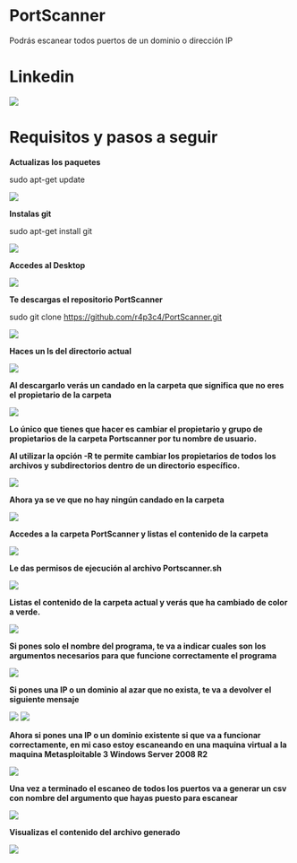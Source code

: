 # PortScanner

Podrás escanear todos puertos de un dominio o dirección IP 

# Linkedin

<a href="https://www.linkedin.com/in/rafael-peiro-calvet/"><img src="https://i.postimg.cc/8zsFGvXV/logo.jpg"></a>

# Requisitos y pasos a seguir

**Actualizas los paquetes**

sudo apt-get update

<img src="https://i.postimg.cc/4yWDN99f/01.jpg">

**Instalas git**

sudo apt-get install git

<img src="https://i.postimg.cc/HnSdfk1F/02.jpg">

**Accedes al Desktop**

<img src="https://i.postimg.cc/0Q080CWk/03.jpg">

**Te descargas el repositorio PortScanner**

sudo git clone https://github.com/r4p3c4/PortScanner.git

<img src="https://i.postimg.cc/c1TxKXtT/04.jpg">

**Haces un ls del directorio actual**

<img src="https://i.postimg.cc/Y9HrFPxD/05.jpg">

**Al descargarlo verás un candado en la carpeta que significa que no eres el propietario de la carpeta**

<img src="https://i.postimg.cc/BQ6q2Hx3/06.jpg">


**Lo único que tienes que hacer es cambiar el propietario y grupo de propietarios de la carpeta Portscanner por tu nombre de usuario.**

**Al utilizar la opción -R te permite cambiar los propietarios de todos los archivos y subdirectorios dentro de un directorio específico.**

<img src="https://i.postimg.cc/Lsf4nSjZ/07.jpg">

**Ahora ya se ve que no hay ningún candado en la carpeta**

<img src="https://i.postimg.cc/hv4Ky769/08.jpg">

**Accedes a la carpeta PortScanner y listas el contenido de la carpeta**

<img src="https://i.postimg.cc/ryhTys7P/09.jpg">

**Le das permisos de ejecución al archivo Portscanner.sh**

<img src="https://i.postimg.cc/6qQNLx4c/010.jpg">

**Listas el contenido de la carpeta actual y verás que ha cambiado de color a verde.**

<img src="https://i.postimg.cc/PJFnSVmj/011.jpg">

**Si pones solo el nombre del programa, te va a indicar cuales son los argumentos necesarios para que funcione correctamente el programa**

<img src="https://i.postimg.cc/28MfvJkd/012.jpg">

**Si pones una IP o un dominio al azar que no exista, te va a devolver el siguiente mensaje**

<img src="https://i.postimg.cc/vHcs4MsH/013.jpg">

<img src="https://i.postimg.cc/rw429JsB/014.jpg">

**Ahora si pones una IP o un dominio existente si que va a funcionar correctamente, en mi caso estoy escaneando en una maquina virtual a la maquina Metasploitable 3 Windows Server 2008 R2**

<img src="https://i.postimg.cc/rpC6BwSg/015.jpg">

**Una vez a terminado el escaneo de todos los puertos va a generar un csv con nombre del argumento que hayas puesto para escanear**

<img src="https://i.postimg.cc/5tMdKCF6/016.jpg">

**Visualizas el contenido del archivo generado**

<img src="https://i.postimg.cc/wv0CB44m/017.jpg">




